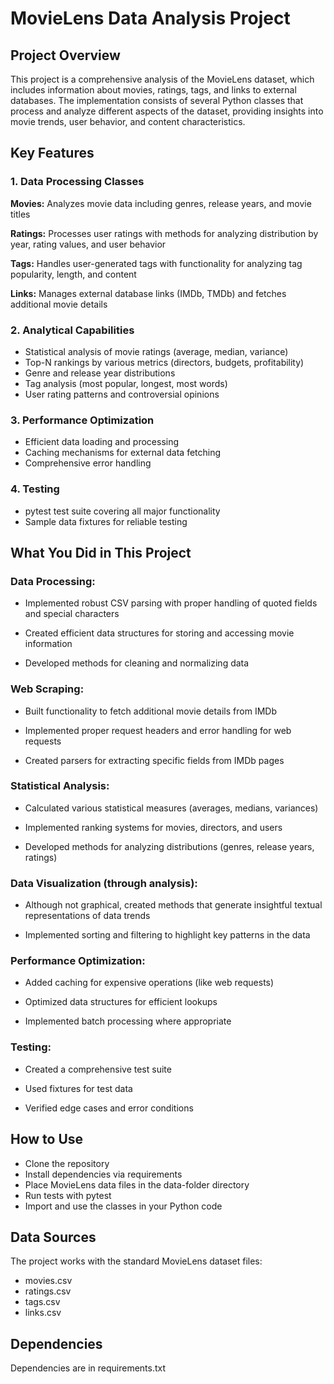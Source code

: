 # MovieLens Data Analysis Project
## Project Overview
This project is a comprehensive analysis of the MovieLens dataset, which includes information about movies, ratings, tags, and links to external databases. The implementation consists of several Python classes that process and analyze different aspects of the dataset, providing insights into movie trends, user behavior, and content characteristics.

## Key Features
### **1. Data Processing Classes**
**Movies:** Analyzes movie data including genres, release years, and movie titles

**Ratings:** Processes user ratings with methods for analyzing distribution by year, rating values, and user behavior

**Tags:** Handles user-generated tags with functionality for analyzing tag popularity, length, and content

**Links:** Manages external database links (IMDb, TMDb) and fetches additional movie details

### **2. Analytical Capabilities**
- Statistical analysis of movie ratings (average, median, variance)
- Top-N rankings by various metrics (directors, budgets, profitability)
- Genre and release year distributions
- Tag analysis (most popular, longest, most words)
- User rating patterns and controversial opinions

### **3. Performance Optimization**
- Efficient data loading and processing
- Caching mechanisms for external data fetching
- Comprehensive error handling

### **4. Testing**
- pytest test suite covering all major functionality
- Sample data fixtures for reliable testing

## What You Did in This Project
### **Data Processing:**

- Implemented robust CSV parsing with proper handling of quoted fields and special characters

- Created efficient data structures for storing and accessing movie information

- Developed methods for cleaning and normalizing data

### **Web Scraping:**

- Built functionality to fetch additional movie details from IMDb

- Implemented proper request headers and error handling for web requests

- Created parsers for extracting specific fields from IMDb pages

### **Statistical Analysis:**

- Calculated various statistical measures (averages, medians, variances)

- Implemented ranking systems for movies, directors, and users

- Developed methods for analyzing distributions (genres, release years, ratings)

### **Data Visualization (through analysis):**

- Although not graphical, created methods that generate insightful textual representations of data trends

- Implemented sorting and filtering to highlight key patterns in the data

### **Performance Optimization:**

- Added caching for expensive operations (like web requests)

- Optimized data structures for efficient lookups

- Implemented batch processing where appropriate

### **Testing:**

- Created a comprehensive test suite

- Used fixtures for test data

- Verified edge cases and error conditions

## How to Use
- Clone the repository
- Install dependencies via requirements
- Place MovieLens data files in the data-folder directory
- Run tests with pytest
- Import and use the classes in your Python code

## Data Sources
The project works with the standard MovieLens dataset files:

- movies.csv
- ratings.csv
- tags.csv
- links.csv

## Dependencies
Dependencies are in requirements.txt
